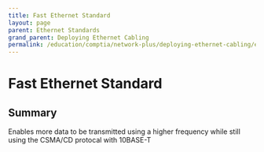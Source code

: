 ```yaml
---
title: Fast Ethernet Standard
layout: page
parent: Ethernet Standards
grand_parent: Deploying Ethernet Cabling
permalink: /education/comptia/network-plus/deploying-ethernet-cabling/ethernet-standards/fast-ethernet-standard/
---
```


# Fast Ethernet Standard

## Summary

Enables more data to be transmitted using a higher frequency while still using the CSMA/CD protocal with 10BASE-T